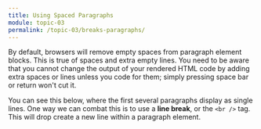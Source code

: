 ```yaml
---
title: Using Spaced Paragraphs
module: topic-03
permalink: /topic-03/breaks-paragraphs/
---
```


<div class="divider-heading"></div>

By default, browsers will remove empty spaces from paragraph element blocks. This is true of spaces and extra empty lines. You need to be aware that you cannot change the output of your rendered HTML code by adding extra spaces or lines unless you code for them; simply pressing space bar or return won't cut it.

You can see this below, where the first several paragraphs display as single lines. One way we can combat this is to use a **line break**, or the `<br />` tag. This will drop create a new line within a paragraph element.


<div class="codepen-embed">
  <p data-height="600" data-theme-id="30567" data-slug-hash="qXwEbW" data-default-tab="html,result" data-user="Media-Ed-Online" data-pen-title="HTML Paragraphs and Line Breaks" class="codepen"></p>
</div>
